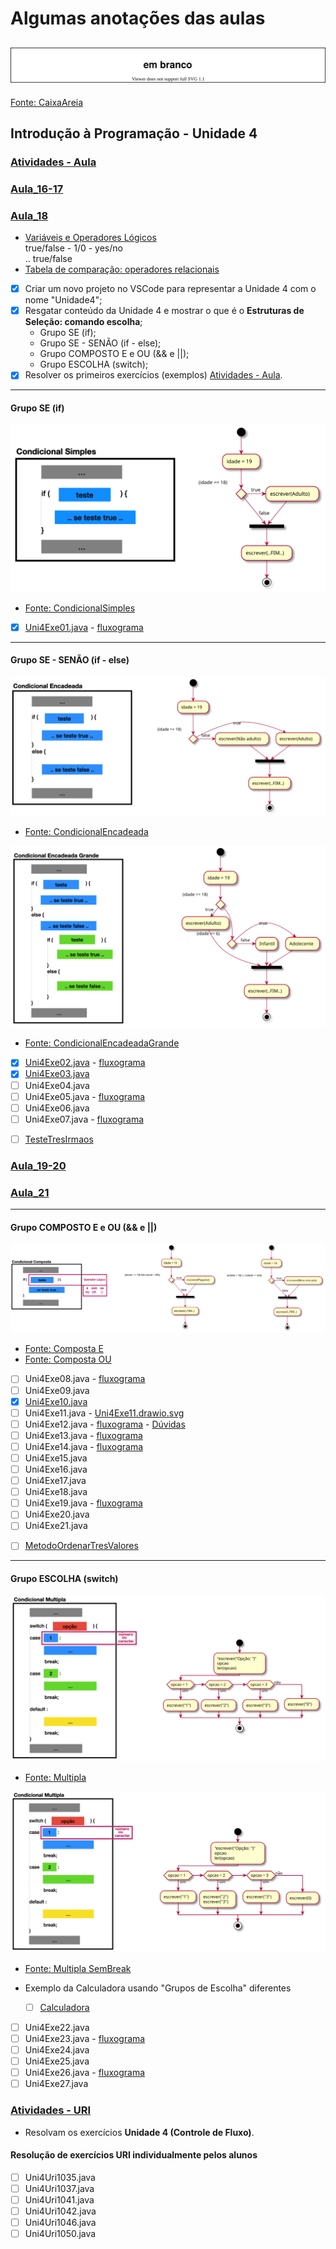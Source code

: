 <!--  FIXME:
### [Aula_13](./aula.md#Aula_13 "	21-03-2022	segunda	")	21-03-2022	segunda
### [Aula_14](./aula.md#Aula_14 "	23-03-2022	quarta		23-03-2022	quarta
### [Aula_15](./aula.md#Aula_15 "	23-03-2022	quarta	")	23-03-2022	quarta
### [Aula_16](./aula.md#Aula_16 “	28-03-2022	segunda	")	28-03-2022	segunda
### [Aula_17](./aula.md#Aula_17 “	30-03-2022	quarta		30-03-2022	quarta
### [Aula_18](./aula.md#Aula_18 "	30-03-2022	quarta	")	30-03-2022	quarta
### [Aula_19](./aula.md#Aula_19 "	04-04-2022	segunda	")	04-04-2022	segunda
### [Aula_20](./aula.md#Aula_20 "	06-04-2022	quarta		06-04-2022	quarta
### [Aula_21](./aula.md#Aula_21 "	06-04-2022	quarta	")	06-04-2022	quarta
-->

# Algumas anotações das aulas

<!-- 
FIXME:
Mensagem "do dia", do programador ...  
    Programadores .. analisem o problema antes.  Não saiam “chutando” tudo.  
    [Olhar vídeo](imgs/programador.mp4 "Olhar vídeo")  
-->

## ![Rabiscos](./aula.drawio.svg)

[Fonte: CaixaAreia](./src/CaixaAreia.java "Fonte: CaixaAreia")  

## Introdução à Programação - Unidade 4

### [Atividades - Aula](./atividadeAula.md "Atividades - Aula")  

### [Aula_16-17](../cronograma.md#Aula_16-17)

### [Aula_18](../cronograma.md#Aula_18)

- [Variáveis e Operadores Lógicos](./README.md#operadores-lógicos-em-java "Variáveis lógicas")  
  true/false - 1/0 - yes/no  
  .. true/false  
- [Tabela de comparação: operadores relacionais](./README.md#operadores-relacionais-em-java "Tabela de comparação: operadores relacionais")  
- [x] Criar um novo projeto no VSCode para representar a Unidade 4 com o nome "Unidade4";  
- [x] Resgatar conteúdo da Unidade 4 e mostrar o que é o **Estruturas de Seleção: comando escolha**;  
  - Grupo SE (if);  
  - Grupo SE - SENÃO (if - else);  
  - Grupo COMPOSTO E e OU (&& e ||);  
  - Grupo ESCOLHA (switch);  
- [x] Resolver os primeiros exercícios (exemplos) [Atividades - Aula](./atividadeAula.md "Atividades - Aula").  

----------

#### Grupo SE (if)

![CondicionalSimples](./fluxogramas/CondicionalSimples.drawio.svg "CondicionalSimples")  

- [Fonte: CondicionalSimples](./src/ExemploCondicional_Simples.java "Fonte: CondicionalSimples")  

- [x] [Uni4Exe01.java](./src/Uni4Exe01.java "Uni4Exe01.java") - [fluxograma](./fluxogramas/Uni4Exe01.svg "fluxograma") <!-- prof. completo -->  

----------

#### Grupo SE - SENÃO (if - else)

![CondicionalEncadeada](./fluxogramas/CondicionalEncadeada.drawio.svg "CondicionalEncadeada")  

- [Fonte: CondicionalEncadeada](./src/ExemploCondicionalEncadeada.java "Fonte: CondicionalEncadeada")  

![CondicionalEncadeadaGrande](./fluxogramas/CondicionalEncadeadaGrande.drawio.svg "CondicionalEncadeadaGrande")  

- [Fonte: CondicionalEncadeadaGrande](./src/ExemploCondicionalEncadeadaGrande.java "Fonte: CondicionalEncadeadaGrande")  

- [x] [Uni4Exe02.java](./src/Uni4Exe02.java "Uni4Exe02.java") - [fluxograma](./fluxogramas/Uni4Exe02.svg "fluxograma") <!-- prof. completo -->  
- [x] [Uni4Exe03.java](./src/Uni4Exe03.java "Uni4Exe03.java") <!-- aluno enviou -->  
- [ ] Uni4Exe04.java  
- [ ] Uni4Exe05.java - [fluxograma](./fluxogramas/Uni4Exe05.svg "fluxograma")  
- [ ] Uni4Exe06.java  
- [ ] Uni4Exe07.java - [fluxograma](./fluxogramas/Uni4Exe07.svg "fluxograma")  
<!-- TODO: tarefa, deixar uma parte e pedi para pensar em como terminar de resolver -->
- [ ] [TesteTresIrmaos](./src/ExemploTesteTresIrmaos.java "TesteTresIrmaos")

### [Aula_19-20](../cronograma.md#Aula_19-20)

### [Aula_21](../cronograma.md#Aula_21)

----------

#### Grupo COMPOSTO E e OU (&& e ||)

![CondicionalComposta](./fluxogramas/CondicionalComposta.drawio.svg "CondicionalComposta")  

- [Fonte: Composta E](./src/ExemploCondicionalCompostaE.java "Fonte: Composta E")  
- [Fonte: Composta OU](./src/ExemploCondicionalCompostaOU.java "Fonte: Composta OU")  

- [ ] Uni4Exe08.java - [fluxograma](./fluxogramas/Uni4Exe08.svg "fluxograma")  <!-- prof. completo -->  
- [ ] Uni4Exe09.java  
- [x] [Uni4Exe10.java](./src/Uni4Exe10.java "Uni4Exe10.java") <!-- prof. completo -->  
- [ ] Uni4Exe11.java - [Uni4Exe11.drawio.svg](./fluxogramas/Uni4Exe11.drawio.svg)  
- [ ] Uni4Exe12.java - [fluxograma](./fluxogramas/Uni4Exe12.svg "fluxograma") - [Dúvidas](./fluxogramas/Uni4Exe12_duvida.pdf "Dúvidas")  
- [ ] Uni4Exe13.java - [fluxograma](./fluxogramas/Uni4Exe13.svg "fluxograma")  
- [ ] Uni4Exe14.java - [fluxograma](./fluxogramas/Uni4Exe14.svg "fluxograma")  
- [ ] Uni4Exe15.java  
- [ ] Uni4Exe16.java  
- [ ] Uni4Exe17.java  
- [ ] Uni4Exe18.java  
- [ ] Uni4Exe19.java - [fluxograma](./fluxogramas/Uni4Exe19.svg "fluxograma")  
- [ ] Uni4Exe20.java  
- [ ] Uni4Exe21.java  
<!-- TODO: tarefa, deixar uma parte e pedi para pensar em como terminar de resolver -->
- [ ] [MetodoOrdenarTresValores](./src/ExemploMetodoOrdenarTresValores.java "MetodoOrdenarTresValores")

----------

#### Grupo ESCOLHA (switch)

![CondicionalMultipla](./fluxogramas/CondicionalMultipla.drawio.svg "CondicionalMultipla")  

- [Fonte: Multipla](./src/ExemploCondicionalMultipla.java "Fonte: Multipla")  

![CondicionalMultiplaSemBreak](./fluxogramas/CondicionalMultiplaSemBreak.drawio.svg "CondicionalMultiplaSemBreak")  

- [Fonte: Multipla SemBreak](./src/ExemploCondicionalMultiplaSemBreak.java "Fonte: Multipla SemBreak")  

- Exemplo da Calculadora usando "Grupos de Escolha" diferentes
  - [ ] [Calculadora](./src/ExemploCalculadora.java "Calculadora")  

- [ ] Uni4Exe22.java  
- [ ] Uni4Exe23.java - [fluxograma](./fluxogramas/Uni4Exe23.svg "fluxograma")  
- [ ] Uni4Exe24.java  
- [ ] Uni4Exe25.java  
- [ ] Uni4Exe26.java - [fluxograma](./fluxogramas/Uni4Exe26.svg "fluxograma")  
- [ ] Uni4Exe27.java  

### [Atividades - URI](./atividadeUri.md "Atividades - URI")  

- Resolvam os exercícios **Unidade 4 (Controle de Fluxo)**.

#### Resolução de exercícios URI individualmente pelos alunos  

- [ ] Uni4Uri1035.java
- [ ] Uni4Uri1037.java
- [ ] Uni4Uri1041.java
- [ ] Uni4Uri1042.java
- [ ] Uni4Uri1046.java
- [ ] Uni4Uri1050.java